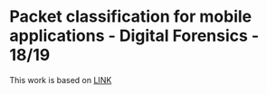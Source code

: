 # Packet classification for mobile applications - Digital Forensics - 18/19

This work is based on [LINK](https://dl.acm.org/citation.cfm?id=2699119)
